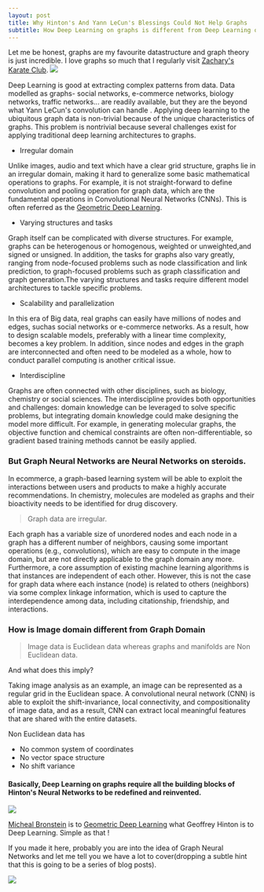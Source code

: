 ```yaml
---
layout: post
title: Why Hinton's And Yann LeCun's Blessings Could Not Help Graphs
subtitle: How Deep Learning on graphs is different from Deep Learning on images.
---
```


Let me be honest, graphs are my favourite datastructure and graph theory is just incredible. I love graphs so much that I regularly visit [Zachary's Karate Club](https://en.wikipedia.org/wiki/Zachary%27s_karate_club).
![](http://tkipf.github.io/graph-convolutional-networks/images/karate.png)


Deep Learning is good at extracting complex patterns from data. Data modelled as graphs- social networks, e-commerce networks, biology networks, traffic networks... are readily available, but they are the beyond what Yann LeCun's convolution can handle . Applying deep learning to the ubiquitous graph data is non-trivial because of the unique characteristics of graphs. This problem is nontrivial because several challenges exist for applying traditional deep learning architectures to graphs.

* Irregular domain

Unlike images, audio and text which have a clear grid structure, graphs lie in an irregular domain, making it hard to generalize some basic mathematical operations to graphs. For example, it is not straight-forward to define convolution and pooling operation for graph data, which are the fundamental operations in Convolutional Neural Networks (CNNs). This is often referred as the [Geometric Deep Learning](http://geometricdeeplearning.com/).

* Varying structures and tasks

Graph itself can be complicated with diverse structures. For example, graphs can be heterogenous or homogenous, weighted or unweighted,and signed or unsigned. In addition, the tasks for graphs also vary greatly, ranging from node-focused problems such as node classification and link prediction, to graph-focused problems such as graph classification and graph generation.The varying structures and tasks require different model architectures to tackle specific problems.

* Scalability and parallelization

In this era of Big data, real graphs can easily have millions of nodes and edges, suchas social networks or e-commerce networks. As a result, how to design scalable models, preferably with a linear time complexity, becomes a key problem. In addition, since nodes and edges in the graph are interconnected and often need to be modeled as a whole, how to conduct parallel computing is another critical issue.

* Interdiscipline

Graphs are often connected with other disciplines, such as biology, chemistry or social sciences. The interdiscipline provides both opportunities and challenges: domain knowledge can be leveraged to solve specific problems, but integrating domain knowledge could make designing the model more difficult. For example, in generating molecular graphs, the objective function and chemical constraints are often non-differentiable, so gradient based training methods cannot be easily applied.

 
### But Graph Neural Networks are Neural Networks on steroids.
In ecommerce, a graph-based learning system will be able to exploit the interactions between users and products to make a highly accurate recommendations. In chemistry, molecules are modeled as graphs and their bioactivity needs to be identified for drug discovery. 


> Graph data are irregular.

Each graph has a variable size of unordered nodes and each node in a graph has a different number of neighbors, causing some important operations (e.g., convolutions), which are easy to compute in the image domain, but are not directly applicable to the graph domain any more. Furthermore, a core assumption of existing machine learning algorithms is that instances are independent of each other. However, this is not the case for graph data where each instance (node) is related to others (neighbors) via some complex linkage information, which is used to capture the interdependence among data, including citationship, friendship, and interactions.


### How is Image domain different from Graph Domain
> Image data is Euclidean data whereas graphs and manifolds are Non Euclidean data.

And what does this imply?

Taking image analysis as an example, an image can be represented as a regular grid in the Euclidean space. A convolutional neural network (CNN) is able to exploit the shift-invariance, local connectivity, and compositionality of image data, and as a result, CNN can extract local meaningful features that are shared with the entire datasets.

Non Euclidean data has
* No common system of coordinates
* No vector space structure
* No shift variance


#### Basically, Deep Learning on graphs require all the building blocks of Hinton's Neural Networks to be redefined and reinvented.

![](https://i.ibb.co/tCJ3j77/Screenshot-86.png)

[Micheal Bronstein](https://people.lu.usi.ch/bronstem/) is to [Geometric Deep Learning](https://www.youtube.com/watch?v=ptcBmEHDWds) what Geoffrey Hinton is to Deep Learning. Simple as that !

If you made it here, probably you are into the idea of Graph Neural Networks and let me tell you we have a lot to cover(dropping a subtle hint that this is going to be a series of blog posts). 

![](https://i.ibb.co/g7JFYFr/Screenshot-89.png)

